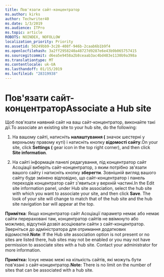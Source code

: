 ```yaml
---
title: Пов'язати сайт-концентратор
ms.author: kirks
author: Techwriter40
ms.date: 1/3/2019
ms.audience: ITPro
ms.topic: article
ROBOTS: NOINDEX, NOFOLLOW
localization_priority: Priority
ms.assetid: 50249bb9-3c28-408f-946b-2caab6b1b9f4
ms.openlocfilehash: 3a2ff2958240a48727d9287e6e43b9b065757415
ms.sourcegitcommit: d6ea5e9458a2b8ceaab3ac4bd483e1130b9a398a
ms.translationtype: MT
ms.contentlocale: uk-UA
ms.lasthandoff: 01/15/2019
ms.locfileid: "28319938"
---
```

# <a name="associate-a-hub-site"></a><span data-ttu-id="1b3bf-102">Пов'язати сайт-концентратор</span><span class="sxs-lookup"><span data-stu-id="1b3bf-102">Associate a Hub site</span></span>

<span data-ttu-id="1b3bf-103">Щоб пов'язати наявний сайт на ваш сайт-концентратор, виконайте такі дії.</span><span class="sxs-lookup"><span data-stu-id="1b3bf-103">To associate an existing site to your hub site, do the following:</span></span>
  
1. <span data-ttu-id="1b3bf-104">На вашому сайті, натисніть **налаштування (** значок шестерні у верхньому правому куті) і натисніть кнопку **відомості сайту**.</span><span class="sxs-lookup"><span data-stu-id="1b3bf-104">On your site, click **Settings (** gear icon in the top right corner), and then click **Site information**.</span></span> 
    
2. <span data-ttu-id="1b3bf-p101">На сайті інформація панелі редагування, під концентратор сайт Асоціації виберіть сайт-концентратор, з яким потрібно зв'язати вашого сайту і натисніть кнопку **зберегти**. Зовнішній вигляд вашого сайту буде змінено відповідно, що сайт-концентратор і панель переходів концентратор сайт з'явиться у верхній частині.</span><span class="sxs-lookup"><span data-stu-id="1b3bf-p101">In the Edit site information panel, under Hub site association, select the hub site with which you want to associate your site, and then click **Save**. The look of your site will change to match that of the hub site and the hub site navigation bar will appear at the top.</span></span> 
    
 <span data-ttu-id="1b3bf-p102">**Примітка**: Якщо концентратор сайт Асоціації параметр немає або немає сайти перераховані там, концентратор сайтів не ввімкнуто або можливо, відсутній дозвіл асоціювати сайти з сайт-концентратор. Зверніться до адміністратора для отримання додаткових відомостей.</span><span class="sxs-lookup"><span data-stu-id="1b3bf-p102">**Note**: If the Hub site association option is not present or no sites are listed there, hub sites may not be enabled or you may not have permission to associate sites with a hub site. Contact your administrator for more information.</span></span> 
  
 <span data-ttu-id="1b3bf-109">**Примітка:** Існує немає межі на кількість сайтів, які можуть бути пов'язані з сайт-концентратор.</span><span class="sxs-lookup"><span data-stu-id="1b3bf-109">**Note:** There is no limit on the number of sites that can be associated with a hub site.</span></span> 
  

